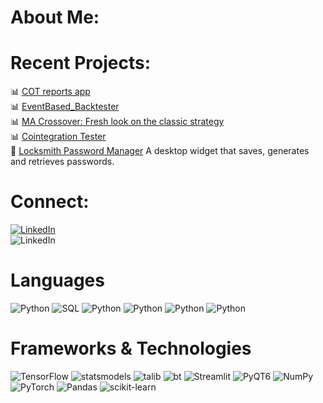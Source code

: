 # About Me:

<!-- 📚 I am currently doing my Masters in Artificial Intelligence at JKU in Linz, Austria. <br>
- 🤖 There I have chosen the elective track "Mechatronics - Robotics and Autonomous Systems" because I am fascinated by robotics - and drones. <br>
- 🎓 Before my master's degree, I did a bachelor's degree in business information technology.<br>
 -->


#  Recent Projects:
📊 [COT reports app](https://github.com/gamaiun/COT-financial-app) <br>
📊 [EventBased_Backtester](https://github.com/gamaiun/EventBased_Backtester) <br>
📊 [MA Crossover: Fresh look on the classic strategy](https://github.com/gamaiun/Moving-Average-Field) <br>
📊 [Cointegration Tester](https://github.com/gamaiun/stocks_cointegration) <br>
🤖 [Locksmith Password Manager](https://github.com/gamaiun/Locksmith-Password_manager) A desktop widget that saves, generates and retrieves passwords.

# Connect:
[![LinkedIn](https://img.shields.io/badge/LinkedIn-%231a1a1b.svg?style=for-the-badge&logo=linkedin)](https://www.linkedin.com/in/vadim-antonovi%D1%81h-61b955240/) <br>
![LinkedIn](https://img.shields.io/badge/catbooster@proton.me-%231a1a1b.svg?style=for-the-badge&logo=gmail)

# Languages
![Python](https://img.shields.io/badge/python-%231a1a1b?style=for-the-badge&logo=python)
![SQL](https://img.shields.io/badge/SQL-%231a1a1b?style=for-the-badge)
![Python](https://img.shields.io/badge/HTML-%231a1a1b?style=for-the-badge&logo=html5)
![Python](https://img.shields.io/badge/logo-javascript-black?style=for-the-badge=javascript)
![Python](https://img.shields.io/badge/XBRL-%231a1a1b?style=for-the-badge)
![Python](https://img.shields.io/badge/LaTeX-%231a1a1b?style=for-the-badge&logo=latex)

# Frameworks & Technologies
![TensorFlow](https://img.shields.io/badge/TensorFlow-%231a1a1b.svg?style=for-the-badge&logo=tensorflow)
![statsmodels](https://img.shields.io/badge/|||statsmodels-%231a1a1b.svg?style=for-the-badge&logo=statsmodels) 
![talib](https://img.shields.io/badge/talib-%231a1a1b.svg?style=for-the-badge&logo=talib)
![bt](https://img.shields.io/badge/bt-%231a1a1b.svg?style=for-the-badge&logo=bt)
![Streamlit](https://img.shields.io/badge/Streamlit-%231a1a1b.svg?style=for-the-badge&logo=streamlit)
![PyQT6](https://img.shields.io/badge/SQL-%231a1a1b.svg?style=for-the-badge&logo=pyqt6) 
![NumPy](https://img.shields.io/badge/numpy-%231a1a1b.svg?style=for-the-badge&logo=numpy) 
![PyTorch](https://img.shields.io/badge/pytorch-%231a1a1b.svg?style=for-the-badge&logo=pytorch) 
![Pandas](https://img.shields.io/badge/pandas-%231a1a1b.svg?style=for-the-badge&logo=pandas) 
![scikit-learn](https://img.shields.io/badge/scikit--learn-%231a1a1b.svg?style=for-the-badge&logo=scikit-learn) 


